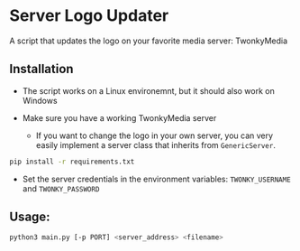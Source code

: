 # Server Logo Updater
A script that updates the logo on your favorite media server: TwonkyMedia

## Installation
- The script works on a Linux environemnt, but it should also work on Windows
- Make sure you have a working TwonkyMedia server

  - If you want to change the logo in your own server, you can very easily implement a server class that inherits from `GenericServer`.

```bash
pip install -r requirements.txt
```

- Set the server credentials in the environment variables: `TWONKY_USERNAME` and `TWONKY_PASSWORD`

## Usage:

```bash
python3 main.py [-p PORT] <server_address> <filename>
```
